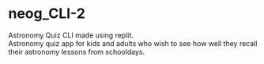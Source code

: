 # neog_CLI-2
Astronomy Quiz CLI made using replit. <br/>
Astronomy quiz app for kids and adults who wish to see how well they recall their astronomy lessons from schooldays.  <br/>
